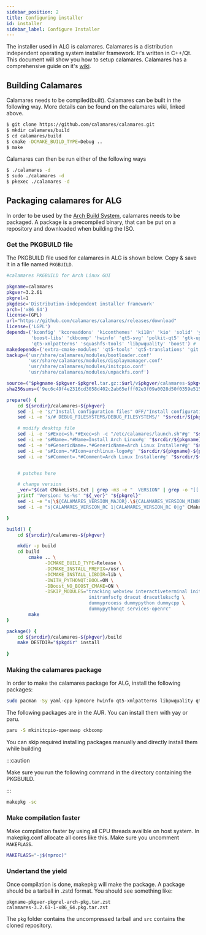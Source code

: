 ```yaml
---
sidebar_position: 2
title: Configuring installer
id: installer
sidebar_label: Configure Installer
---
```


The installer used in ALG is calamares. Calamares is a distribution independent operating system installer framework. It's written in C++/Qt. This document will show you how to setup calamares. Calamares has a comprehensive guide on it's <a href="https://github.com/calamares/calamares/wiki">wiki</a>.

## Building Calamares

Calamares needs to be compiled(built). Calamares can be built in the following way. More details can be found on the calamares wiki, linked above.

```bash
$ git clone https://github.com/calamares/calamares.git
$ mkdir calamares/build
$ cd calamares/build
$ cmake -DCMAKE_BUILD_TYPE=Debug ..
$ make
```

Calamares can then be run either of the following ways
```bash
$ ./calamares -d
$ sudo ./calamares -d
$ pkexec ./calamares -d
```

## Packaging calamares for ALG
In order to be used by the <a href="https://wiki.archlinux.org/title/Arch_Build_System">Arch Build System</a>, calamares needs to be packaged. A package is a precompiled binary, that can be put on a repository and downloaded when building the ISO. 

### Get the PKGBUILD file

The PKGBUILD file used for calamares in ALG is shown below. Copy & save it in a file named <code>PKGBUILD</code>.

```bash
#calamares PKGBUILD for Arch Linux GUI

pkgname=calamares
pkgver=3.2.61
pkgrel=1
pkgdesc='Distribution-independent installer framework'
arch=('x86_64')
license=(GPL)
url="https://github.com/calamares/calamares/releases/download"
license=('LGPL')
depends=('kconfig' 'kcoreaddons' 'kiconthemes' 'ki18n' 'kio' 'solid' 'yaml-cpp' 'kpmcore' 'mkinitcpio-openswap'
         'boost-libs' 'ckbcomp' 'hwinfo' 'qt5-svg' 'polkit-qt5' 'gtk-update-icon-cache' 'plasma-framework'
         'qt5-xmlpatterns' 'squashfs-tools' 'libpwquality' 'boost') # 'pythonqt>=3.2')
makedepends=('extra-cmake-modules' 'qt5-tools' 'qt5-translations' 'git' 'boost')
backup=('usr/share/calamares/modules/bootloader.conf'
        'usr/share/calamares/modules/displaymanager.conf'
        'usr/share/calamares/modules/initcpio.conf'
        'usr/share/calamares/modules/unpackfs.conf')

source=("$pkgname-$pkgver-$pkgrel.tar.gz::$url/v$pkgver/calamares-$pkgver.tar.gz")
sha256sums=('9ec6c49f4e2316cd3058d402c2ab65efff02e3f09a0028d50f0359e5154e6c8c')

prepare() {
	cd ${srcdir}/calamares-${pkgver}
	sed -i -e 's/"Install configuration files" OFF/"Install configuration files" ON/' CMakeLists.txt
	sed -i -e 's/# DEBUG_FILESYSTEMS/DEBUG_FILESYSTEMS/' "$srcdir/${pkgname}-${pkgver}/CMakeLists.txt"

	# modify desktop file
	sed -i -e 's#Exec=sh.*#Exec=sh -c "/etc/calamares/launch.sh"#g' "$srcdir/${pkgname}-${pkgver}/calamares.desktop"
	sed -i -e 's#Name=.*#Name=Install Arch Linux#g' "$srcdir/${pkgname}-${pkgver}/calamares.desktop"
	sed -i -e 's#GenericName=.*#GenericName=Arch Linux Installer#g' "$srcdir/${pkgname}-${pkgver}/calamares.desktop"
	sed -i -e 's#Icon=.*#Icon=archlinux-logo#g' "$srcdir/${pkgname}-${pkgver}/calamares.desktop"
	sed -i -e 's#Comment=.*#Comment=Arch Linux Installer#g' "$srcdir/${pkgname}-${pkgver}/calamares.desktop"


	# patches here

	# change version
	_ver="$(cat CMakeLists.txt | grep -m3 -e "  VERSION" | grep -o "[[:digit:]]*" | xargs | sed s'/ /./g')"
	printf 'Version: %s-%s' "${_ver}" "${pkgrel}"
	sed -i -e "s|\${CALAMARES_VERSION_MAJOR}.\${CALAMARES_VERSION_MINOR}.\${CALAMARES_VERSION_PATCH}|${_ver}-${pkgrel}|g" CMakeLists.txt
	sed -i -e "s|CALAMARES_VERSION_RC 1|CALAMARES_VERSION_RC 0|g" CMakeLists.txt

}

build() {
	cd ${srcdir}/calamares-${pkgver}

	mkdir -p build
	cd build
        cmake .. \
              -DCMAKE_BUILD_TYPE=Release \
              -DCMAKE_INSTALL_PREFIX=/usr \
              -DCMAKE_INSTALL_LIBDIR=lib \
              -DWITH_PYTHONQT:BOOL=ON \
              -DBoost_NO_BOOST_CMAKE=ON \
              -DSKIP_MODULES="tracking webview interactiveterminal initramfs \
                              initramfscfg dracut dracutlukscfg \
                              dummyprocess dummypython dummycpp \
                              dummypythonqt services-openrc"
        make
}

package() {
	cd ${srcdir}/calamares-${pkgver}/build
	make DESTDIR="$pkgdir" install
	
}
```

### Making the calamares package
In order to make the calamares package for ALG, install the following packages:

```bash
sudo pacman -Sy yaml-cpp kpmcore hwinfo qt5-xmlpatterns libpwquality qt5-translations extra-cmake-modules squashfs-tools boost
```

The following packages are in the AUR. You can install them with yay or paru.
```bash
paru -S mkinitcpio-openswap ckbcomp
```

You can skip required installing packages manually and directly install them while building

:::caution

Make sure you run the following command in the directory containing the PKGBUILD.

:::

```bash
makepkg -sc
```

### Make compilation faster

Make compilation faster by using all CPU threads availble on host system. In makepkg.conf allocate all cores like this. Make sure you uncomment <code>MAKEFLAGS</code>.

```bash title=/etc/makepkg.conf
MAKEFLAGS="-j$(nproc)"
```

### Undertand the yield

Once compilation is done, makepkg will make the package. A package should be a tarball in .zstd format. You should see something like:

```
pkgname-pkgver-pkgrel-arch-pkg.tar.zst
calamares-3.2.61-1-x86_64.pkg.tar.zst
```

The <code>pkg</code> folder contains the uncompressed tarball and <code>src</code> contains the cloned repository. 